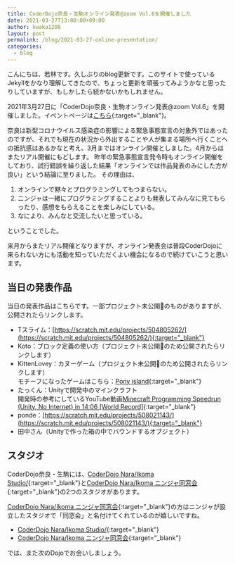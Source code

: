 ```yaml
---
title: CoderDojo奈良・生駒オンライン発表@zoom Vol.6を開催しました
date: 2021-03-27T13:00:00+09:00
author: kwaka1208
layout: post
permalink: /blog/2021-03-27-online-presentation/
categories:
  - blog
---
```

こんにちは、若林です。久しぶりのblog更新です。このサイトで使っているJekyllをかなり理解してきたので、ちょっと更新を頑張ってみようかなと思ったりしていますが、もしかしたら続かないかもしれません。

2021年3月27日に「CoderDojo奈良・生駒オンライン発表@zoom Vol.6」を開催しました。イベントページは[こちら](https://coderdojo-nara-ikoma.connpass.com/event/206842/){:target="_blank"}。

奈良は新型コロナウイルス感染症の影響による緊急事態宣言の対象外ではあったのですが、それでも現在の状況から外出することや人が集まる場所へ行くことへの抵抗感はあるかなと考え、3月まではオンライン開催としました。4月からはまたリアル開催にもどします。
昨年の緊急事態宣言発令時もオンライン開催をしており、試行錯誤を繰り返した結果「オンラインでは作品発表のみにした方が良い」という結論に至りました。
その理由は、
1. オンラインで黙々とプログラミングしてもつまらない。
2. ニンジャは一緒にプログラミングすることよりも発表してみんなに見てもらったり、感想をもらえることを楽しみにしている。
3. なにより、みんなと交流したいと思っている。

ということでした。

来月からまたリアル開催となりますが、オンライン発表会は普段CoderDojoに来られない方にも活動を知っていただくよい機会になるので続けていこうと思います。

## 当日の発表作品
当日の発表作品はこちらです。一部プロジェクト未公開のものがありますが、公開されたらリンクします。

- Tスライム：[https://scratch.mit.edu/projects/504805262/](https://scratch.mit.edu/projects/504805262/){:target="_blank"}
- Koto：ブロック定義の使い方（プロジェクト未公開のため公開されたらリンクします）
- KittenLovey：カヌーゲーム（プロジェクト未公開のため公開されたらリンクします）  
モチーフになったゲームはこちら：[Pony island](https://store.steampowered.com/app/405640/Pony_Island/?l=japanese){:target="_blank"}
- たっくん：Unityで開発中のマインクラフト  
開発時の参考にしているYouTube動画[Minecraft Programming Speedrun (Unity, No Internet) in 14:06 [World Record]](https://www.youtube.com/watch?v=jkDKGZqAIGc){:target="_blank"}
- ponde：[https://scratch.mit.edu/projects/508021143/](https://scratch.mit.edu/projects/508021143/){:target="_blank"}
- 田中さん（Unityで作った箱の中でバウンドするオブジェクト）

## スタジオ
CoderDojo奈良・生駒には、[CoderDojo Nara/Ikoma Studio/](https://scratch.mit.edu/studios/522153/){:target="_blank"}と[CoderDojo Nara/Ikoma ニンジャ同窓会](https://scratch.mit.edu/studios/28573078/){:target="_blank"}の2つのスタジオがあります。

[CoderDojo Nara/Ikoma ニンジャ同窓会](https://scratch.mit.edu/studios/28573078/){:target="_blank"}の方はニンジャが設立したスタジオで「同窓会」と名付けてくれているのが嬉しいですね。

- [CoderDojo Nara/Ikoma Studio/](https://scratch.mit.edu/studios/522153/){:target="_blank"}
- [CoderDojo Nara/Ikoma ニンジャ同窓会](https://scratch.mit.edu/studios/28573078/){:target="_blank"}

では、また次のDojoでお会いしましょう。